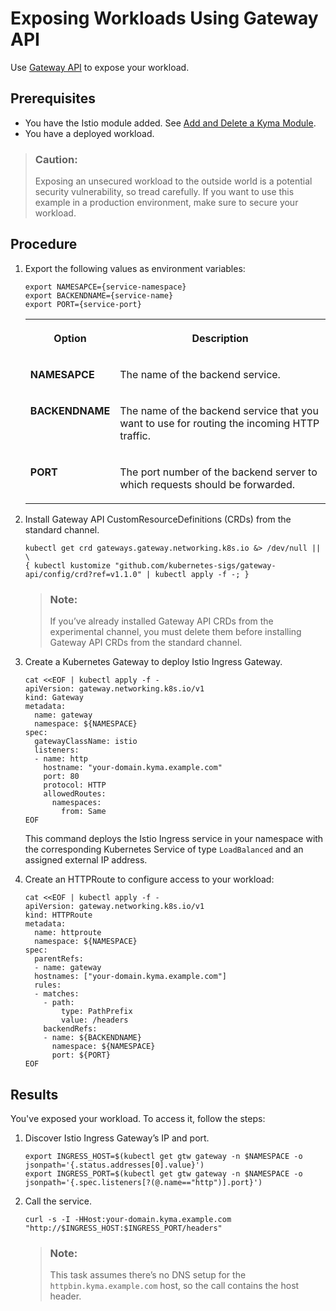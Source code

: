 <!-- loio0c0ec74470114a6da55e44131d89e60a -->

# Exposing Workloads Using Gateway API

Use [Gateway API](https://gateway-api.sigs.k8s.io/) to expose your workload.



<a name="loio0c0ec74470114a6da55e44131d89e60a__prereq_zvp_5j4_xcc"/>

## Prerequisites

-   You have the Istio module added. See [Add and Delete a Kyma Module](../50-administration-and-ops/add-and-delete-a-kyma-module-1b548e9.md#loio1b548e9ad4744b978b8b595288b0cb5c).
-   You have a deployed workload.

> ### Caution:  
> Exposing an unsecured workload to the outside world is a potential security vulnerability, so tread carefully. If you want to use this example in a production environment, make sure to secure your workload.



## Procedure

1.  Export the following values as environment variables:

    ```
    export NAMESAPCE={service-namespace}
    export BACKENDNAME={service-name}
    export PORT={service-port}
    ```


    <table>
    <tr>
    <th valign="top">

    Option
    
    </th>
    <th valign="top">

    Description
    
    </th>
    </tr>
    <tr>
    <td valign="top">
    
    **NAMESAPCE**
    
    </td>
    <td valign="top">
    
    The name of the backend service.
    
    </td>
    </tr>
    <tr>
    <td valign="top">
    
    **BACKENDNAME**
    
    </td>
    <td valign="top">
    
    The name of the backend service that you want to use for routing the incoming HTTP traffic.
    
    </td>
    </tr>
    <tr>
    <td valign="top">
    
    **PORT**
    
    </td>
    <td valign="top">
    
    The port number of the backend server to which requests should be forwarded.
    
    </td>
    </tr>
    </table>
    
2.  Install Gateway API CustomResourceDefinitions \(CRDs\) from the standard channel.

    ```
    kubectl get crd gateways.gateway.networking.k8s.io &> /dev/null || \
    { kubectl kustomize "github.com/kubernetes-sigs/gateway-api/config/crd?ref=v1.1.0" | kubectl apply -f -; }
    ```

    > ### Note:  
    > If you’ve already installed Gateway API CRDs from the experimental channel, you must delete them before installing Gateway API CRDs from the standard channel.

3.  Create a Kubernetes Gateway to deploy Istio Ingress Gateway.

    ```
    cat <<EOF | kubectl apply -f -
    apiVersion: gateway.networking.k8s.io/v1
    kind: Gateway
    metadata:
      name: gateway
      namespace: ${NAMESPACE}
    spec:
      gatewayClassName: istio
      listeners:
      - name: http
        hostname: "your-domain.kyma.example.com"
        port: 80
        protocol: HTTP
        allowedRoutes:
          namespaces:
            from: Same
    EOF
    ```

    This command deploys the Istio Ingress service in your namespace with the corresponding Kubernetes Service of type `LoadBalanced` and an assigned external IP address.

4.  Create an HTTPRoute to configure access to your workload:

    ```
    cat <<EOF | kubectl apply -f -
    apiVersion: gateway.networking.k8s.io/v1
    kind: HTTPRoute
    metadata:
      name: httproute
      namespace: ${NAMESPACE}
    spec:
      parentRefs:
      - name: gateway
      hostnames: ["your-domain.kyma.example.com"]
      rules:
      - matches:
        - path:
            type: PathPrefix
            value: /headers
        backendRefs:
        - name: ${BACKENDNAME}
          namespace: ${NAMESPACE}
          port: ${PORT}
    EOF
    ```




<a name="loio0c0ec74470114a6da55e44131d89e60a__result_tdr_3y5_xcc"/>

## Results

You've exposed your workload. To access it, follow the steps:

1.  Discover Istio Ingress Gateway’s IP and port.

    ```
    export INGRESS_HOST=$(kubectl get gtw gateway -n $NAMESPACE -o jsonpath='{.status.addresses[0].value}')
    export INGRESS_PORT=$(kubectl get gtw gateway -n $NAMESPACE -o jsonpath='{.spec.listeners[?(@.name=="http")].port}')
    ```

2.  Call the service.

    ```
    curl -s -I -HHost:your-domain.kyma.example.com "http://$INGRESS_HOST:$INGRESS_PORT/headers"
    
    ```

    > ### Note:  
    > This task assumes there’s no DNS setup for the `httpbin.kyma.example.com` host, so the call contains the host header.



